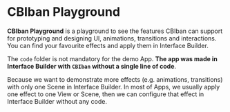 # CBIban Playground
**CBIban Playground** is a playground to see the features CBIban can support for prototyping and designing UI, animations, transitions and interactions. You can find your favourite effects and apply them in Interface Builder. 

The `code` folder is not mandatory for the demo App. **The app was made in Interface Builder with `CBIban` without a single line of code**. 

Because we want to demonstrate more effects (e.g. animations, transitions) with only one Scene in Interface Builder. In most of Apps, we usually apply one effect to one View or Scene, then we can configure that effect in Interface Builder without any code.
